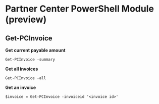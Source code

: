 # Partner Center PowerShell Module (preview) #

## Get-PCInvoice ##

**Get current payable amount**

    Get-PCInvoice -summary

**Get all invoices**

    Get-PCInvoice -all

**Get an invoice**

    $invoice = Get-PCInvoice -invoiceid '<invoice id>'

